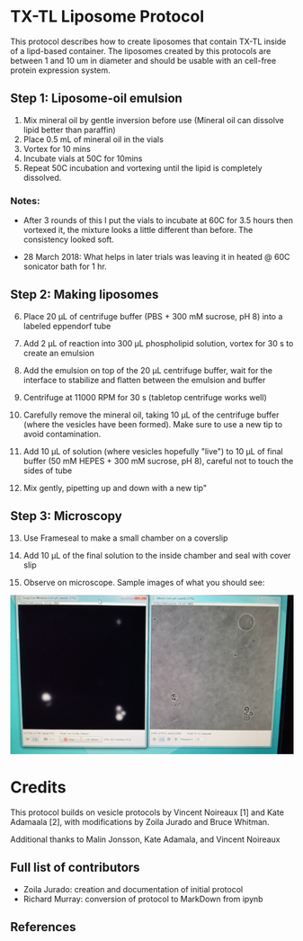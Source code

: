 # TX-TL Liposome Protocol

This protocol describes how to create liposomes that contain TX-TL
inside of a lipd-based container.  The liposomes created by this
protocols are between 1 and 10 um in diameter and should be usable
with an cell-free protein expression system.

## Step 1: Liposome-oil emulsion

1. Mix mineral oil by gentle inversion before use (Mineral oil can
   dissolve lipid better than paraffin)
2. Place 0.5 mL of mineral oil in the vials
3. Vortex for 10 mins
4. Incubate vials at 50C for 10mins
5. Repeat 50C incubation and vortexing until the lipid is completely
   dissolved.

### Notes:

* After 3 rounds of this I put the vials to incubate at 60C for 3.5
  hours then vortexed it, the mixture looks a little different than
  before. The consistency looked soft.

* 28 March 2018: What helps in later trials was leaving it in heated @
  60C sonicator bath for 1 hr.

## Step 2: Making liposomes

6. Place 20 μL of centrifuge buffer (PBS + 300 mM sucrose, pH 8) into
   a labeled eppendorf tube

7. Add 2 μL of reaction into 300 μL phospholipid solution, vortex for
   30 s to create an emulsion

8. Add the emulsion on top of the 20 μL centrifuge buffer, wait for the interface to stabilize and flatten between the emulsion and buffer

9. Centrifuge at 11000 RPM for 30 s (tabletop centrifuge works well)

10. Carefully remove the mineral oil, taking 10 μL of the centrifuge
    buffer (where the vesicles have been formed).  Make sure to use a
    new tip to avoid contamination.

11. Add 10 μL of solution (where vesicles hopefully \"live\") to 10 μL
    of final buffer (50 mM HEPES + 300 mM sucrose, pH 8), careful not
    to touch the sides of tube

12. Mix gently, pipetting up and down with a new tip"

## Step 3: Microscopy 
13. Use Frameseal to make a small chamber on a coverslip

14. Add 10 μL of the final solution to the inside chamber and seal
    with cover slip

15. Observe on microscope.  Sample images of what you should see:

![Sample microscope images](txtl-liposome-microscope.jpg)

# Credits

This protocol builds on vesicle protocols by Vincent Noireaux [1] and
Kate Adamaala [2], with modifications by Zoila Jurado and Bruce
Whitman.

Additional thanks to Malin Jonsson, Kate Adamala, and Vincent Noireaux

## Full list of contributors
* Zoila Jurado: creation and documentation of initial protocol
* Richard Murray: conversion of protocol to MarkDown from ipynb

## References

